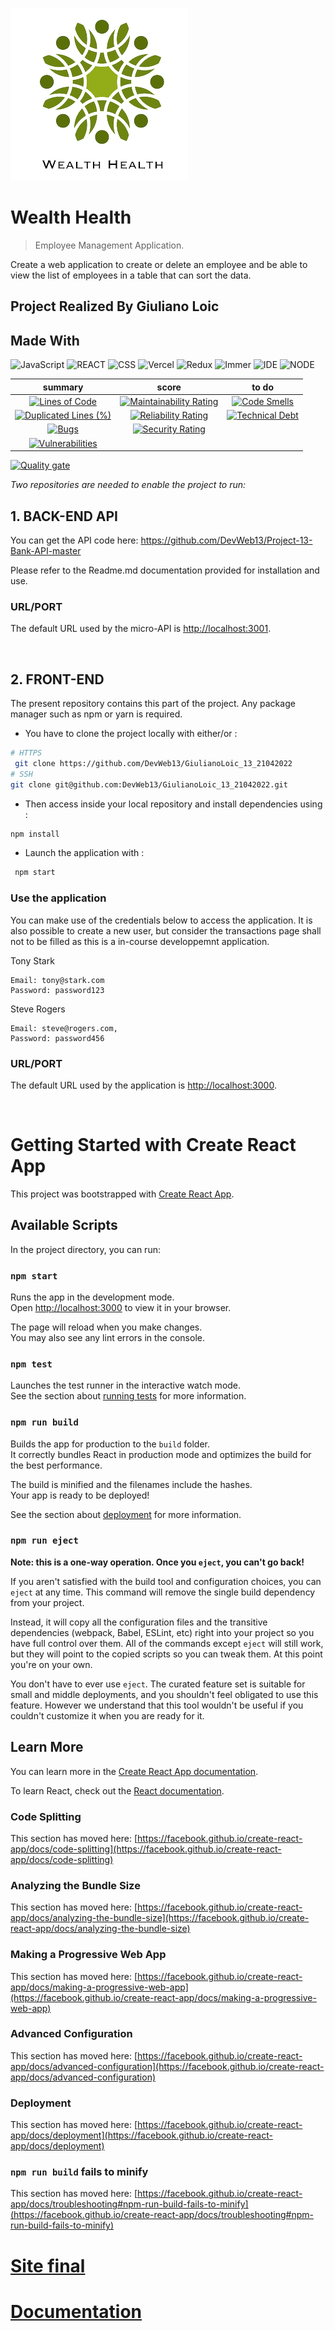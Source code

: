 ![Logo of the project](https://github.com/DevWeb13/giulianoloic_14_28052022/blob/master/public/assets/logo.png)

# Wealth Health

> Employee Management Application.

Create a web application to create or delete an employee and be able to view the list of employees in a table that can sort the data.

## Project Realized By Giuliano Loic

## Made With

![JavaScript](https://img.shields.io/badge/Language-JS-yellow) ![REACT](https://img.shields.io/badge/Framework-React-blue) ![CSS](https://img.shields.io/badge/style-CSS-yellow) ![Vercel](https://img.shields.io/badge/Deploy-Vercel-black) ![Redux](https://img.shields.io/badge/Library-Redux-blueviolet) ![Immer](https://img.shields.io/badge/Library-Immer-blueviolet) ![IDE](https://img.shields.io/badge/IDE-VsCode-blue) ![NODE](https://img.shields.io/badge/Node-v16.13.0-ff69b4)

|                                                                                                              summary                                                                                                               |                                                                                                           score                                                                                                            |                                                                                                      to do                                                                                                      |
| :--------------------------------------------------------------------------------------------------------------------------------------------------------------------------------------------------------------------------------: | :------------------------------------------------------------------------------------------------------------------------------------------------------------------------------------------------------------------------: | :-------------------------------------------------------------------------------------------------------------------------------------------------------------------------------------------------------------: |
|              [![Lines of Code](https://sonarcloud.io/api/project_badges/measure?project=DevWeb13_giulianoloic_13_21042022&metric=ncloc)](https://sonarcloud.io/summary/new_code?id=DevWeb13_giulianoloic_13_21042022)              |  [![Maintainability Rating](https://sonarcloud.io/api/project_badges/measure?project=DevWeb13_giulianoloic_13_21042022&metric=sqale_rating)](https://sonarcloud.io/summary/new_code?id=DevWeb13_giulianoloic_13_21042022)  |  [![Code Smells](https://sonarcloud.io/api/project_badges/measure?project=DevWeb13_giulianoloic_13_21042022&metric=code_smells)](https://sonarcloud.io/summary/new_code?id=DevWeb13_giulianoloic_13_21042022)   |
| [![Duplicated Lines (%)](https://sonarcloud.io/api/project_badges/measure?project=DevWeb13_giulianoloic_13_21042022&metric=duplicated_lines_density)](https://sonarcloud.io/summary/new_code?id=DevWeb13_giulianoloic_13_21042022) | [![Reliability Rating](https://sonarcloud.io/api/project_badges/measure?project=DevWeb13_giulianoloic_13_21042022&metric=reliability_rating)](https://sonarcloud.io/summary/new_code?id=DevWeb13_giulianoloic_13_21042022) | [![Technical Debt](https://sonarcloud.io/api/project_badges/measure?project=DevWeb13_giulianoloic_13_21042022&metric=sqale_index)](https://sonarcloud.io/summary/new_code?id=DevWeb13_giulianoloic_13_21042022) |
|                   [![Bugs](https://sonarcloud.io/api/project_badges/measure?project=DevWeb13_giulianoloic_13_21042022&metric=bugs)](https://sonarcloud.io/summary/new_code?id=DevWeb13_giulianoloic_13_21042022)                   |    [![Security Rating](https://sonarcloud.io/api/project_badges/measure?project=DevWeb13_giulianoloic_13_21042022&metric=security_rating)](https://sonarcloud.io/summary/new_code?id=DevWeb13_giulianoloic_13_21042022)    |                                                                                                                                                                                                                 |
|        [![Vulnerabilities](https://sonarcloud.io/api/project_badges/measure?project=DevWeb13_giulianoloic_13_21042022&metric=vulnerabilities)](https://sonarcloud.io/summary/new_code?id=DevWeb13_giulianoloic_13_21042022)        |                                                                                                                                                                                                                            |

[![Quality gate](https://sonarcloud.io/api/project_badges/quality_gate?project=DevWeb13_giulianoloic_13_21042022)](https://sonarcloud.io/summary/new_code?id=DevWeb13_giulianoloic_13_21042022)

*Two repositories are needed to enable the project to run:*


## 1. BACK-END API

You can get the API code here: <https://github.com/DevWeb13/Project-13-Bank-API-master>

Please refer to the Readme.md documentation provided for installation and use.

### URL/PORT

The default URL used by the micro-API is <http://localhost:3001>.

&nbsp;

## 2. FRONT-END

The present repository contains this part of the project. Any package manager such as npm or yarn is required.

* You have to clone the project locally with either/or :

```bash
# HTTPS
 git clone https://github.com/DevWeb13/GiulianoLoic_13_21042022
# SSH
git clone git@github.com:DevWeb13/GiulianoLoic_13_21042022.git
```

* Then access inside your local repository and install dependencies using :

```bash
npm install
```

* Launch the application with :

```bash
 npm start
 ```

### Use the application

You can make use of the credentials below to access the application.
It is also possible to create a new user, but consider the transactions page shall not to be filled as this is a in-course developpemnt application.

Tony Stark

    Email: tony@stark.com
    Password: password123

Steve Rogers

    Email: steve@rogers.com,
    Password: password456

### URL/PORT

The default URL used by the application is <http://localhost:3000>.

&nbsp;


# Getting Started with Create React App

This project was bootstrapped with [Create React App](https://github.com/facebook/create-react-app).

## Available Scripts

In the project directory, you can run:

### `npm start`

Runs the app in the development mode.\
Open [http://localhost:3000](http://localhost:3000) to view it in your browser.

The page will reload when you make changes.\
You may also see any lint errors in the console.

### `npm test`

Launches the test runner in the interactive watch mode.\
See the section about [running tests](https://facebook.github.io/create-react-app/docs/running-tests) for more information.

### `npm run build`

Builds the app for production to the `build` folder.\
It correctly bundles React in production mode and optimizes the build for the best performance.

The build is minified and the filenames include the hashes.\
Your app is ready to be deployed!

See the section about [deployment](https://facebook.github.io/create-react-app/docs/deployment) for more information.

### `npm run eject`

**Note: this is a one-way operation. Once you `eject`, you can't go back!**

If you aren't satisfied with the build tool and configuration choices, you can `eject` at any time. This command will remove the single build dependency from your project.

Instead, it will copy all the configuration files and the transitive dependencies (webpack, Babel, ESLint, etc) right into your project so you have full control over them. All of the commands except `eject` will still work, but they will point to the copied scripts so you can tweak them. At this point you're on your own.

You don't have to ever use `eject`. The curated feature set is suitable for small and middle deployments, and you shouldn't feel obligated to use this feature. However we understand that this tool wouldn't be useful if you couldn't customize it when you are ready for it.

## Learn More

You can learn more in the [Create React App documentation](https://facebook.github.io/create-react-app/docs/getting-started).

To learn React, check out the [React documentation](https://reactjs.org/).

### Code Splitting

This section has moved here: [https://facebook.github.io/create-react-app/docs/code-splitting](https://facebook.github.io/create-react-app/docs/code-splitting)

### Analyzing the Bundle Size

This section has moved here: [https://facebook.github.io/create-react-app/docs/analyzing-the-bundle-size](https://facebook.github.io/create-react-app/docs/analyzing-the-bundle-size)

### Making a Progressive Web App

This section has moved here: [https://facebook.github.io/create-react-app/docs/making-a-progressive-web-app](https://facebook.github.io/create-react-app/docs/making-a-progressive-web-app)

### Advanced Configuration

This section has moved here: [https://facebook.github.io/create-react-app/docs/advanced-configuration](https://facebook.github.io/create-react-app/docs/advanced-configuration)

### Deployment

This section has moved here: [https://facebook.github.io/create-react-app/docs/deployment](https://facebook.github.io/create-react-app/docs/deployment)

### `npm run build` fails to minify

This section has moved here: [https://facebook.github.io/create-react-app/docs/troubleshooting#npm-run-build-fails-to-minify](https://facebook.github.io/create-react-app/docs/troubleshooting#npm-run-build-fails-to-minify)

# [Site final](https://giulianoloic-13-21042022.vercel.app/)

# [Documentation](https://devweb13.github.io/giulianoloic_13_21042022/)
